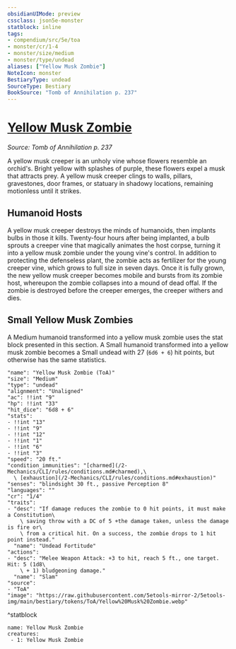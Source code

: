 ```yaml
---
obsidianUIMode: preview
cssclass: json5e-monster
statblock: inline
tags:
- compendium/src/5e/toa
- monster/cr/1-4
- monster/size/medium
- monster/type/undead
aliases: ["Yellow Musk Zombie"]
NoteIcon: monster
BestiaryType: undead
SourceType: Bestiary
BookSource: "Tomb of Annihilation p. 237"
---
```

# [Yellow Musk Zombie](2-Mechanics/CLI/bestiary/undead/yellow-musk-zombie-toa.md)
*Source: Tomb of Annihilation p. 237*  

A yellow musk creeper is an unholy vine whose flowers resemble an orchid's. Bright yellow with splashes of purple, these flowers expel a musk that attracts prey. A yellow musk creeper clings to walls, pillars, gravestones, door frames, or statuary in shadowy locations, remaining motionless until it strikes.

## Humanoid Hosts

A yellow musk creeper destroys the minds of humanoids, then implants bulbs in those it kills. Twenty-four hours after being implanted, a bulb sprouts a creeper vine that magically animates the host corpse, turning it into a yellow musk zombie under the young vine's control. In addition to protecting the defenseless plant, the zombie acts as fertilizer for the young creeper vine, which grows to full size in seven days. Once it is fully grown, the new yellow musk creeper becomes mobile and bursts from its zombie host, whereupon the zombie collapses into a mound of dead offal. If the zombie is destroyed before the creeper emerges, the creeper withers and dies.

## Small Yellow Musk Zombies

A Medium humanoid transformed into a yellow musk zombie uses the stat block presented in this section. A Small humanoid transformed into a yellow musk zombie becomes a Small undead with 27 (`6d6 + 6`) hit points, but otherwise has the same statistics.

```statblock
"name": "Yellow Musk Zombie (ToA)"
"size": "Medium"
"type": "undead"
"alignment": "Unaligned"
"ac": !!int "9"
"hp": !!int "33"
"hit_dice": "6d8 + 6"
"stats":
- !!int "13"
- !!int "9"
- !!int "12"
- !!int "1"
- !!int "6"
- !!int "3"
"speed": "20 ft."
"condition_immunities": "[charmed](/2-Mechanics/CLI/rules/conditions.md#charmed),\
  \ [exhaustion](/2-Mechanics/CLI/rules/conditions.md#exhaustion)"
"senses": "blindsight 30 ft., passive Perception 8"
"languages": ""
"cr": "1/4"
"traits":
- "desc": "If damage reduces the zombie to 0 hit points, it must make a Constitution\
    \ saving throw with a DC of 5 +the damage taken, unless the damage is fire or\
    \ from a critical hit. On a success, the zombie drops to 1 hit point instead."
  "name": "Undead Fortitude"
"actions":
- "desc": "Melee Weapon Attack: +3 to hit, reach 5 ft., one target. Hit: 5 (1d8\
    \ + 1) bludgeoning damage."
  "name": "Slam"
"source":
- "ToA"
"image": "https://raw.githubusercontent.com/5etools-mirror-2/5etools-img/main/bestiary/tokens/ToA/Yellow%20Musk%20Zombie.webp"
```
^statblock

```encounter-table
name: Yellow Musk Zombie
creatures:
 - 1: Yellow Musk Zombie
```